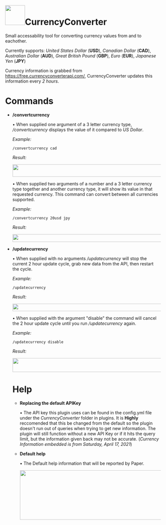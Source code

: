 # <img src="https://portalsam.net/wp-content/uploads/2021/04/currencyconvertericon.png" width="64" height="64" />CurrencyConverter


Small accessability tool for converting currency values from and to eachother.

Currently supports: 
*United States Dollar* (**USD**), *Canadian Dollar* (**CAD**), *Australian Dollar* (**AUD**), *Great British Pound* (**GBP**), *Euro* (**EUR**), *Japanese Yen* (**JPY**)

Currency information is grabbed from https://free.currencyconverterapi.com/, CurrencyConverter updates this information every *2 hours*.

# Commands

* **/convertcurrency**

  • When supplied one argument of a 3 letter currency type, */convertcurrency* displays the value of it compared to *US Dollar*.
  
  *Example:*
  ```
  /convertcurrency cad
  ```
  *Result:*
  
  <img src="https://portalsam.net/wp-content/uploads/2021/04/currencyconverter1.png" width="700" height="40" />
  
  • When supplied two arguments of a number and a 3 letter currency type together and another currency type, it will show its value in that requested currency. This command can convert between all currencies supported.
  
  *Example:*
  ```
  /convertcurrency 20usd jpy
  ```
  *Result:*
  
  <img src="https://portalsam.net/wp-content/uploads/2021/04/currencyconverter2.png" width="556" height="25" />
  
* **/updatecurrency**
 
  • When supplied with no arguments */updatecurrency* will stop the current 2 hour update cycle, grab new data from the API, then restart the cycle.
  
  *Example:*
  ```
  /updatecurrency
  ```
  *Result:*
  
  <img src="https://portalsam.net/wp-content/uploads/2021/04/currencyconverter3.png" width="706" height="24" />
  
  • When supplied with the argument "disable" the command will cancel the 2 hour update cycle until you run */updatecurrency* again.
  
  *Example:*
  ```
  /updatecurrency disable
  ```
  *Result:*
  
  <img src="https://portalsam.net/wp-content/uploads/2021/04/currencyconverter4.png" width="658" height="45" />
  
  # Help
  
  * **Replacing the default APIKey**
  
    • The API key this plugin uses can be found in the config.yml file under the *CurrencyConverter* folder in plugins. It is **Highly** reccomended that this be changed from the default so the plugin doesn't run out of queries when trying to get new information. The plugin will still function without a new API Key or if it hits the query limit, but the information given back may not be accurate. (*Currency Information embedded is from Saturday, April 17, 2021*)
    
  * **Default help**
  
    • The Default help information that will be reported by Paper.
  
    <img src="https://portalsam.net/wp-content/uploads/2021/04/currencyconverterhelp.png" width="732" height="160" />
  
